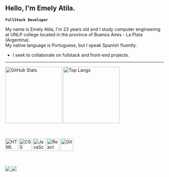 ## Hello, I'm Emely Atila.

**`FullStack Developer`**

My name is Emely Atila, I'm 23 years old and I study computer engineering at UNLP college located in the province of Buenos Aires - La Plata (Argentina).  
My native language is Portuguese, but I speak Spanish fluently.

- I seek to collaborate on fullstack and front-end projects.

---
<p>
  <img 
    alt="GitHub Stats" 
    height="180px" 
    src="https://github-readme-stats.vercel.app/api?username=EmelyAtila&show_icons=true&theme=dark&include_all_commits=true&locale=pt-br" 
  />
  <img 
    alt="Top Langs" 
    height="180px" 
    src="https://github-readme-stats.vercel.app/api/top-langs/?username=EmelyAtila&theme=dark&layout=compact&custom_title=Tecnologias&langs_count=9" 
  />
</p>

<br/>

<p>
  <img alt="HTML" title="HTML" width="40px" src="https://cdn.jsdelivr.net/gh/devicons/devicon@latest/icons/html5/html5-original.svg"/>
  <img alt="CSS" title="CSS" width="40px" src="https://cdn.jsdelivr.net/gh/devicons/devicon@latest/icons/css3/css3-original.svg"/>
  <img alt="JavaScript" title="JavaScript" width="40px" src="https://cdn.jsdelivr.net/gh/devicons/devicon@latest/icons/javascript/javascript-original.svg"/>
  <img alt="React" title="React" width="40px" src="https://cdn.jsdelivr.net/gh/devicons/devicon@latest/icons/react/react-original.svg"/>
  <img alt="Git" title="Git" width="40px" src="https://cdn.jsdelivr.net/gh/devicons/devicon@latest/icons/git/git-original.svg"/>
</p>

<br/>

<p>
  <a href="mailto:emelyatila@gmail.com">
    <img src="https://img.shields.io/badge/Email-D14836?style=for-the-badge&logo=gmail&logoColor=white"/>
  </a>

  <a href="www.linkedin.com/in/emely-atila" target="_blank">
    <img src="https://img.shields.io/badge/LinkedIn-0077B5?style=for-the-badge&logo=linkedin&logoColor=white"/>
  </a>
</p>
